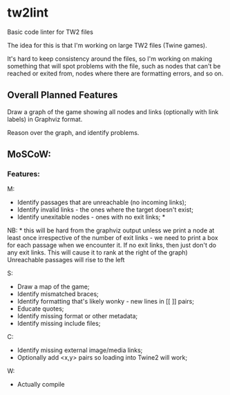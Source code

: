 # tw2lint
Basic code linter for TW2 files

The idea for this is that I'm working on large TW2 files (Twine
games).

It's hard to keep consistency around the files, so I'm working on
making something that will spot problems with the file, such as
nodes that can't be reached or exited from, nodes where there are
formatting errors, and so on.

## Overall Planned Features

Draw a graph of the game showing all nodes and links
(optionally with link labels) in Graphviz format.

Reason over the graph, and identify problems.

## MoSCoW:

### Features:
M:
* Identify passages that are unreachable (no incoming links); 
* Identify invalid links - the ones where the target doesn't exist;
* Identify unexitable nodes - ones with no exit links; *

NB: * this will be hard from the graphviz output unless we print a
node at least once irrespective of the number of exit links - we
need to print a box for each passage when we encounter it. If no
exit links, then just don't do any exit links. This will cause it
to rank at the right of the graph)   Unreachable passages will rise
to the left

S:
* Draw a map of the game;
* Identify mismatched braces;
* Identify formatting that's likely wonky - new lines in [[ ]] pairs;
* Educate quotes;
* Identify missing format or other metadata;
* Identify missing include files;

C:
* Identify missing external image/media links;
* Optionally add <x,y> pairs so loading into Twine2 will work;

W:
* Actually compile

